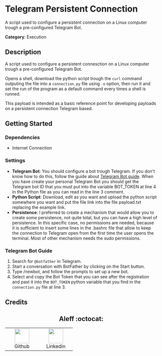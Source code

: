 # Telegram Persistent Connection

A script used to configure a persistent connection on a Linux computer trough a pre-configured Telegram Bot.

**Category**: Execution

## Description

A script used to configure a persistent connesction on a Linux computer trough a pre-configured Telegram Bot.

Opens a shell, download the python script trough the `curl` command outputing the file into a `connection.py` file using `-o` option, then run it and set the run of the program as a default command every times a shell is runned.

This payload is intended as a basic reference point for developing payloads on a persistent connection Telegram based.

## Getting Started

### Dependencies

* Internet Connection

### Settings

- **Telegram Bot**: You should configure a bot trough Telegram. If you don't know how to do this, follow the guide about [Telegram Bot guide](#telegram-bot-guide). When you have create your personal Telegram Bot you should get the Telegram bot ID that you must put into the variable BOT_TOKEN at line 4 in the Python file as you can read in the line 3 comment.
- **Python Script**: Download, edit as you want and upload the python script somewhere you want and put the file link into the file payload.txt replacing the example link.
- **Persistence**: I preferred to create a mechanism that would allow you to create *some* persistence, not quite total, but you can have a high level of persistence. In this specific case, no permissions are needed, because it is sufficient to insert some lines in the .bashrc file that allow to keep the connection to Telegram open from the first time the user opens the terminal. Most of other mechanism needs the sudo permissions. 

### Telegram Bot Guide

1. Search for `@botfather` in Telegram.
2. Start a conversation with BotFather by clicking on the Start button.
3. Type /newbot, and follow the prompts to set up a new bot.
4. Select and copy the Bot Token that you can see after the registration and past it into the `BOT_TOKEN` python variable that you find in the `connection.py` file at line 3.

## Credits

<h2 align="center"> Aleff :octocat: </h2>
<div align=center>
<table>
  <tr>
    <td align="center" width="96">
      <a href="https://github.com/aleff-github">
        <img src=https://github.com/aleff-github/aleff-github/blob/main/img/github.png?raw=true width="48" height="48" />
      </a>
      <br>Github
    </td>
    <td align="center" width="96">
      <a href="https://www.linkedin.com/in/alessandro-greco-aka-aleff/">
        <img src=https://github.com/aleff-github/aleff-github/blob/main/img/linkedin.png?raw=true width="48" height="48" />
      </a>
      <br>Linkedin
    </td>
  </tr>
</table>
</div>
